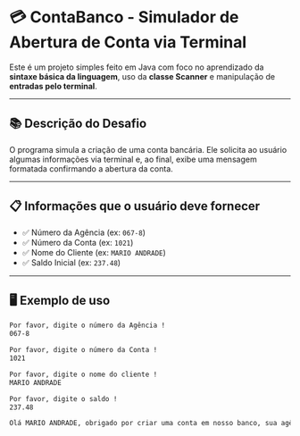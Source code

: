 # 💳 ContaBanco - Simulador de Abertura de Conta via Terminal

Este é um projeto simples feito em Java com foco no aprendizado da **sintaxe básica da linguagem**, uso da **classe Scanner** e manipulação de **entradas pelo terminal**.

---

## 📚 Descrição do Desafio

O programa simula a criação de uma conta bancária. Ele solicita ao usuário algumas informações via terminal e, ao final, exibe uma mensagem formatada confirmando a abertura da conta.

---

## 📋 Informações que o usuário deve fornecer

- ✅ Número da Agência (ex: `067-8`)
- ✅ Número da Conta (ex: `1021`)
- ✅ Nome do Cliente (ex: `MARIO ANDRADE`)
- ✅ Saldo Inicial (ex: `237.48`)

---

## 🖥️ Exemplo de uso

```bash
Por favor, digite o número da Agência !
067-8

Por favor, digite o número da Conta !
1021

Por favor, digite o nome do cliente !
MARIO ANDRADE

Por favor, digite o saldo !
237.48

Olá MARIO ANDRADE, obrigado por criar uma conta em nosso banco, sua agência é 067-8, conta 1021 e seu saldo de 237.48 já está disponível para saque
